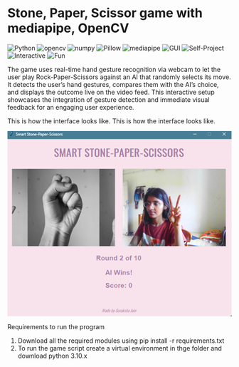 # Stone, Paper, Scissor game with mediapipe, OpenCV
![Python](https://img.shields.io/badge/-Python-%23fb6f92) ![opencv](https://img.shields.io/badge/-opencv-%23ff99c8) ![numpy](https://img.shields.io/badge/-numpy-%23168aad) ![Pillow](https://img.shields.io/badge/-Pillow-%2357cc99) ![mediapipe](https://img.shields.io/badge/-mediapipe-%23ff8fab) ![GUI](https://img.shields.io/badge/-GUI-%23f2a65a) ![Self-Project](https://img.shields.io/badge/-Self%20Project-%23ffbe0b) ![Interactive](https://img.shields.io/badge/-Interactive-%23e76f51) ![Fun](https://img.shields.io/badge/-Fun-%23ff8fab)


The game uses real-time hand gesture recognition via webcam to let the user play Rock-Paper-Scissors against an AI that randomly selects its move. It detects the user’s hand gestures, compares them with the AI’s choice, and displays the outcome live on the video feed. This interactive setup showcases the integration of gesture detection and immediate visual feedback for an engaging user experience.

This is how the interface looks like.
This is how the interface looks like.

<div align="center">

  <img src="images/Interface.png" alt="Interface" style="max-width: 100%; height: auto; display: block; margin: 0 auto;" />

</div>

Requirements to run the program
1. Download all the required modules using pip install -r requirements.txt
2. To run the game script create a virtual environment in thge folder and download python 3.10.x


